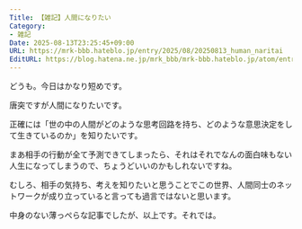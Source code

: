 ```yaml
---
Title: 【雑記】人間になりたい
Category:
- 雑記
Date: 2025-08-13T23:25:45+09:00
URL: https://mrk-bbb.hateblo.jp/entry/2025/08/20250813_human_naritai
EditURL: https://blog.hatena.ne.jp/mrk_bbb/mrk-bbb.hateblo.jp/atom/entry/6802418398545443431
---
```


どうも。今日はかなり短めです。

唐突ですが人間になりたいです。

正確には「世の中の人間がどのような思考回路を持ち、どのような意思決定をして生きているのか」を知りたいです。

まあ相手の行動が全て予測できてしまったら、それはそれでなんの面白味もない人生になってしまうので、ちょうどいいのかもしれないですね。

むしろ、相手の気持ち、考えを知りたいと思うことでこの世界、人間同士のネットワークが成り立っていると言っても過言ではないと思います。



中身のない薄っぺらな記事でしたが、以上です。それでは。
